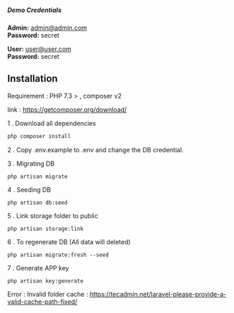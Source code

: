 
##### Demo Credentials

**Admin:** admin@admin.com  
**Password:** secret

**User:** user@user.com  
**Password:** secret


## Installation

Requirement : PHP 7.3 > , composer v2

link : https://getcomposer.org/download/

1 . Download all dependencies

```bash
php composer install
```

2 . Copy .env.example to .env and change the DB credential.

3 . Migrating DB

```
php artisan migrate
```

4 . Seeding DB

```
php artisan db:seed
```

5 . Link storage folder to public

```
php artisan storage:link
```

6 . To regenerate DB (All data will deleted)

```
php artisan migrate:fresh --seed
```

7 . Generate APP key

```
php artisan key:generate
```
Error : 
Invalid folder cache : https://tecadmin.net/laravel-please-provide-a-valid-cache-path-fixed/
